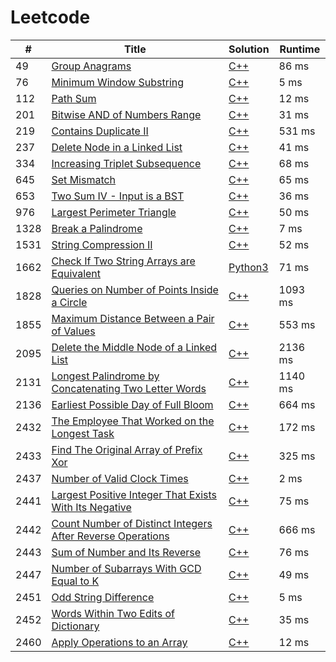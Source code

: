 # Leetcode

| # | Title | Solution | Runtime |
|---| ----- | -------- | ------- |
|49|[ Group Anagrams](https://leetcode.com/problems/group-anagrams/)|[C++](./solutions/49.%20Group%20Anagrams.cpp)|86 ms|
|76|[ Minimum Window Substring](https://leetcode.com/problems/minimum-window-substring/)|[C++](./solutions/76.%20Minimum%20Window%20Substring.cpp)|5 ms|
|112|[ Path Sum](https://leetcode.com/problems/path-sum/)|[C++](./solutions/112.%20Path%20Sum.cpp)|12 ms|
|201|[ Bitwise AND of Numbers Range](https://leetcode.com/problems/bitwise-and-of-numbers-range/)|[C++](./solutions/201.%20Bitwise%20AND%20of%20Numbers%20Range.cpp)|31 ms|
|219|[ Contains Duplicate II](https://leetcode.com/problems/contains-duplicate-ii/)|[C++](./solutions/219.%20Contains%20Duplicate%20II.cpp)|531 ms|
|237|[ Delete Node in a Linked List](https://leetcode.com/problems/delete-node-in-a-linked-list/)|[C++](./solutions/237.%20Delete%20Node%20in%20a%20Linked%20List.cpp)|41 ms|
|334|[ Increasing Triplet Subsequence](https://leetcode.com/problems/increasing-triplet-subsequence/)|[C++](./solutions/334.%20Increasing%20Triplet%20Subsequence.cpp)|68 ms|
|645|[ Set Mismatch](https://leetcode.com/problems/set-mismatch/)|[C++](./solutions/645.%20Set%20Mismatch.cpp)|65 ms|
|653|[ Two Sum IV - Input is a BST](https://leetcode.com/problems/two-sum-iv-input-is-a-bst/)|[C++](./solutions/653.%20Two%20Sum%20IV%20-%20Input%20is%20a%20BST.cpp)|36 ms|
|976|[ Largest Perimeter Triangle](https://leetcode.com/problems/largest-perimeter-triangle/)|[C++](./solutions/976.%20Largest%20Perimeter%20Triangle.cpp)|50 ms|
|1328|[ Break a Palindrome](https://leetcode.com/problems/break-a-palindrome/)|[C++](./solutions/1328.%20Break%20a%20Palindrome.cpp)|7 ms|
|1531|[ String Compression II](https://leetcode.com/problems/string-compression-ii/)|[C++](./solutions/1531.%20String%20Compression%20II.cpp)|52 ms|
|1662|[ Check If Two String Arrays are Equivalent](https://leetcode.com/problems/check-if-two-string-arrays-are-equivalent/)|[Python3](./solutions/1662.%20Check%20If%20Two%20String%20Arrays%20are%20Equivalent.py)|71 ms|
|1828|[ Queries on Number of Points Inside a Circle](https://leetcode.com/problems/queries-on-number-of-points-inside-a-circle/)|[C++](./solutions/1828.%20Queries%20on%20Number%20of%20Points%20Inside%20a%20Circle.cpp)|1093 ms|
|1855|[ Maximum Distance Between a Pair of Values](https://leetcode.com/problems/maximum-distance-between-a-pair-of-values/)|[C++](./solutions/1855.%20Maximum%20Distance%20Between%20a%20Pair%20of%20Values.cpp)|553 ms|
|2095|[ Delete the Middle Node of a Linked List](https://leetcode.com/problems/delete-the-middle-node-of-a-linked-list/)|[C++](./solutions/2095.%20Delete%20the%20Middle%20Node%20of%20a%20Linked%20List.cpp)|2136 ms|
|2131|[ Longest Palindrome by Concatenating Two Letter Words](https://leetcode.com/problems/longest-palindrome-by-concatenating-two-letter-words/)|[C++](./solutions/2131.%20Longest%20Palindrome%20by%20Concatenating%20Two%20Letter%20Words.cpp)|1140 ms|
|2136|[ Earliest Possible Day of Full Bloom](https://leetcode.com/problems/earliest-possible-day-of-full-bloom/)|[C++](./solutions/2136.%20Earliest%20Possible%20Day%20of%20Full%20Bloom.cpp)|664 ms|
|2432|[ The Employee That Worked on the Longest Task](https://leetcode.com/problems/the-employee-that-worked-on-the-longest-task/)|[C++](./solutions/2432.%20The%20Employee%20That%20Worked%20on%20the%20Longest%20Task.cpp)|172 ms|
|2433|[ Find The Original Array of Prefix Xor](https://leetcode.com/problems/find-the-original-array-of-prefix-xor/)|[C++](./solutions/2433.%20Find%20The%20Original%20Array%20of%20Prefix%20Xor.cpp)|325 ms|
|2437|[ Number of Valid Clock Times](https://leetcode.com/problems/number-of-valid-clock-times/)|[C++](./solutions/2437.%20Number%20of%20Valid%20Clock%20Times.cpp)|2 ms|
|2441|[ Largest Positive Integer That Exists With Its Negative](https://leetcode.com/problems/largest-positive-integer-that-exists-with-its-negative/)|[C++](./solutions/2441.%20Largest%20Positive%20Integer%20That%20Exists%20With%20Its%20Negative.cpp)|75 ms|
|2442|[ Count Number of Distinct Integers After Reverse Operations](https://leetcode.com/problems/count-number-of-distinct-integers-after-reverse-operations/)|[C++](./solutions/2442.%20Count%20Number%20of%20Distinct%20Integers%20After%20Reverse%20Operations.cpp)|666 ms|
|2443|[ Sum of Number and Its Reverse](https://leetcode.com/problems/sum-of-number-and-its-reverse/)|[C++](./solutions/2443.%20Sum%20of%20Number%20and%20Its%20Reverse.cpp)|76 ms|
|2447|[ Number of Subarrays With GCD Equal to K](https://leetcode.com/problems/number-of-subarrays-with-gcd-equal-to-k/)|[C++](./solutions/2447.%20Number%20of%20Subarrays%20With%20GCD%20Equal%20to%20K.cpp)|49 ms|
|2451|[ Odd String Difference](https://leetcode.com/problems/odd-string-difference/)|[C++](./solutions/2451.%20Odd%20String%20Difference.cpp)|5 ms|
|2452|[ Words Within Two Edits of Dictionary](https://leetcode.com/problems/words-within-two-edits-of-dictionary/)|[C++](./solutions/2452.%20Words%20Within%20Two%20Edits%20of%20Dictionary.cpp)|35 ms|
|2460|[ Apply Operations to an Array](https://leetcode.com/problems/apply-operations-to-an-array/)|[C++](./solutions/2460.%20Apply%20Operations%20to%20an%20Array.cpp)|12 ms|
